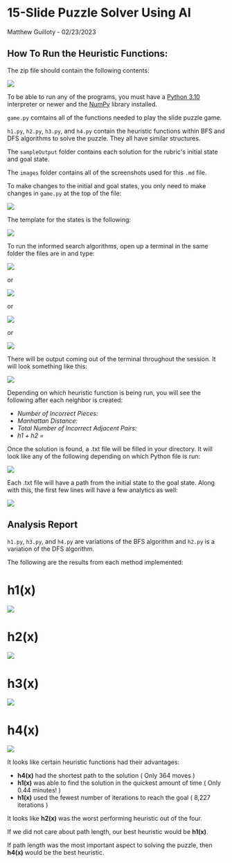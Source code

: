 # 15-Slide Puzzle Solver Using AI

Matthew Guilloty - 02/23/2023

## How To Run the Heuristic Functions:

The zip file should contain the following contents:

![](images/ss1.jpg)

To be able to run any of the programs, you must have a [Python 3.10](https://www.python.org/) interpreter or newer and the [NumPy](https://numpy.org/) library installed.

`game.py` comtains all of the functions needed to play the slide puzzle game.

`h1.py`, `h2.py`, `h3.py`, and `h4.py` contain the heuristic functions within BFS and DFS algorithms to solve the puzzle. They all have similar structures.

The `sampleOutput` folder contains each solution for the rubric's initial state and goal state.

The `images` folder contains all of the screenshots used for this `.md` file.

To make changes to the initial and goal states, you only need to make changes in `game.py` at the top of the file:

![](images/ss2.jpg)

The template for the states is the following:

![](images/ss3.jpg)

To run the informed search algorithms, open up a terminal in the same folder the files are in and type:

![](images/ss4.jpg)

or

![](images/ss5.jpg)

or

![](images/ss6.jpg)

or

![](images/ss7.jpg)

There will be output coming out of the terminal throughout the session. It will look something like this:

![](images/ss8.jpg)

Depending on which heuristic function is being run, you will see the following after each neighbor is created:

 - *Number of Incorrect Pieces:*
 - *Manhattan Distance:*
 - *Total Number of Incorrect Adjacent Pairs:*
 - *h1 + h2 =*

Once the solution is found, a .txt file will be filled in your directory. It will look like any of the following depending on which Python file is run:

![](images/ss9.jpg)

Each .txt file will have a path from the initial state to the goal state. Along with this, the first few lines will have a few analytics as well:

![](images/ss10.jpg)

## Analysis Report

`h1.py`, `h3.py`, and `h4.py` are variations of the BFS algorithm and `h2.py` is a variation of the DFS algorithm. 

The following are the results from each method implemented:

# h1(x)

![](images/ss11.jpg)

# h2(x)

![](images/ss12.jpg)

# h3(x)

![](images/ss13.jpg)

# h4(x)

![](images/ss14.jpg)

It looks like certain heuristic functions had their advantages:

- **h4(x)** had the shortest path to the solution ( Only 364 moves )
- **h1(x)** was able to find the solution in the quickest amount of time ( Only 0.44 minutes! )
- **h1(x)** used the fewest number of iterations to reach the goal ( 8,227 iterations )

It looks like **h2(x)** was the worst performing heuristic out of the four.

If we did not care about path length, our best heuristic would be **h1(x)**. 

If path length was the most important aspect to solving the puzzle, then **h4(x)** would be the best heuristic.